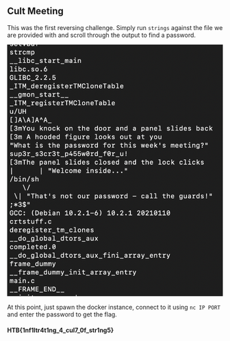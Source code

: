 ## **Cult Meeting**

This was the first reversing challenge. Simply run `strings` against the file we are provided with and scroll through the output to find a password.

![CultMeeting](/Screenshots/REV_1.png)

At this point, just spawn the docker instance, connect to it using `nc IP PORT` and enter the password to get the flag.

#### HTB{1nf1ltr4t1ng_4_cul7_0f_str1ng5}